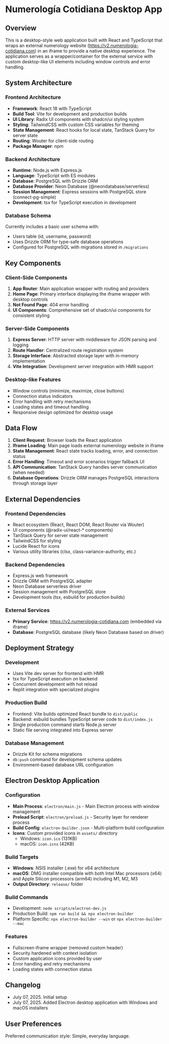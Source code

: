 # Numerología Cotidiana Desktop App

## Overview

This is a desktop-style web application built with React and TypeScript that wraps an external numerology website (https://v2.numerologia-cotidiana.com) in an iframe to provide a native desktop experience. The application serves as a wrapper/container for the external service with custom desktop-like UI elements including window controls and error handling.

## System Architecture

### Frontend Architecture
- **Framework**: React 18 with TypeScript
- **Build Tool**: Vite for development and production builds
- **UI Library**: Radix UI components with shadcn/ui styling system
- **Styling**: TailwindCSS with custom CSS variables for theming
- **State Management**: React hooks for local state, TanStack Query for server state
- **Routing**: Wouter for client-side routing
- **Package Manager**: npm

### Backend Architecture
- **Runtime**: Node.js with Express.js
- **Language**: TypeScript with ES modules
- **Database**: PostgreSQL with Drizzle ORM
- **Database Provider**: Neon Database (@neondatabase/serverless)
- **Session Management**: Express sessions with PostgreSQL store (connect-pg-simple)
- **Development**: tsx for TypeScript execution in development

### Database Schema
Currently includes a basic user schema with:
- Users table (id, username, password)
- Uses Drizzle ORM for type-safe database operations
- Configured for PostgreSQL with migrations stored in `/migrations`

## Key Components

### Client-Side Components
1. **App Router**: Main application wrapper with routing and providers
2. **Home Page**: Primary interface displaying the iframe wrapper with desktop controls
3. **Not Found Page**: 404 error handling
4. **UI Components**: Comprehensive set of shadcn/ui components for consistent styling

### Server-Side Components
1. **Express Server**: HTTP server with middleware for JSON parsing and logging
2. **Route Handler**: Centralized route registration system
3. **Storage Interface**: Abstracted storage layer with in-memory implementation
4. **Vite Integration**: Development server integration with HMR support

### Desktop-like Features
- Window controls (minimize, maximize, close buttons)
- Connection status indicators
- Error handling with retry mechanisms
- Loading states and timeout handling
- Responsive design optimized for desktop usage

## Data Flow

1. **Client Request**: Browser loads the React application
2. **Iframe Loading**: Main page loads external numerology website in iframe
3. **State Management**: React state tracks loading, error, and connection status
4. **Error Handling**: Timeout and error scenarios trigger fallback UI
5. **API Communication**: TanStack Query handles server communication (when needed)
6. **Database Operations**: Drizzle ORM manages PostgreSQL interactions through storage layer

## External Dependencies

### Frontend Dependencies
- React ecosystem (React, React DOM, React Router via Wouter)
- UI components (@radix-ui/react-* components)
- TanStack Query for server state management
- TailwindCSS for styling
- Lucide React for icons
- Various utility libraries (clsx, class-variance-authority, etc.)

### Backend Dependencies
- Express.js web framework
- Drizzle ORM with PostgreSQL adapter
- Neon Database serverless driver
- Session management with PostgreSQL store
- Development tools (tsx, esbuild for production builds)

### External Services
- **Primary Service**: https://v2.numerologia-cotidiana.com (embedded via iframe)
- **Database**: PostgreSQL database (likely Neon Database based on driver)

## Deployment Strategy

### Development
- Uses Vite dev server for frontend with HMR
- tsx for TypeScript execution on backend
- Concurrent development with hot reload
- Replit integration with specialized plugins

### Production Build
- Frontend: Vite builds optimized React bundle to `dist/public`
- Backend: esbuild bundles TypeScript server code to `dist/index.js`
- Single production command starts Node.js server
- Static file serving integrated into Express server

### Database Management
- Drizzle Kit for schema migrations
- `db:push` command for development schema updates
- Environment-based database URL configuration

## Electron Desktop Application

### Configuration
- **Main Process**: `electron/main.js` - Main Electron process with window management
- **Preload Script**: `electron/preload.js` - Security layer for renderer process 
- **Build Config**: `electron-builder.json` - Multi-platform build configuration
- **Icons**: Custom provided icons in `assets/` directory
  - Windows: `icon.ico` (131KB)
  - macOS: `icon.icns` (42KB)

### Build Targets
- **Windows**: NSIS installer (.exe) for x64 architecture
- **macOS**: DMG installer compatible with both Intel Mac processors (x64) and Apple Silicon processors (arm64) including M1, M2, M3
- **Output Directory**: `release/` folder

### Build Commands
- Development: `node scripts/electron-dev.js`
- Production Build: `npm run build && npx electron-builder`
- Platform Specific: `npx electron-builder --win` or `npx electron-builder --mac`

### Features
- Fullscreen iframe wrapper (removed custom header)
- Security hardened with context isolation
- Custom application icons provided by user
- Error handling and retry mechanisms
- Loading states with connection status

## Changelog

- July 07, 2025. Initial setup
- July 07, 2025. Added Electron desktop application with Windows and macOS installers

## User Preferences

Preferred communication style: Simple, everyday language.